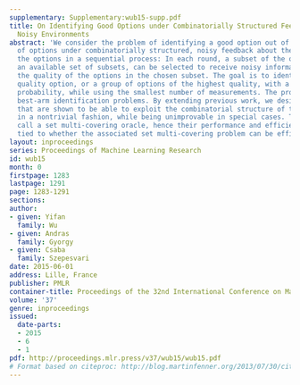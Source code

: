 ```yaml
---
supplementary: Supplementary:wub15-supp.pdf
title: On Identifying Good Options under Combinatorially Structured Feedback in Finite
  Noisy Environments
abstract: 'We consider the problem of identifying a good option out of finite set
  of options under combinatorially structured, noisy feedback about the quality of
  the options in a sequential process: In each round, a subset of the options, from
  an available set of subsets, can be selected to receive noisy information about
  the quality of the options in the chosen subset. The goal is to identify the highest
  quality option, or a group of options of the highest quality, with a small error
  probability, while using the smallest number of measurements. The problem generalizes
  best-arm identification problems. By extending previous work, we design new algorithms
  that are shown to be able to exploit the combinatorial structure of the problem
  in a nontrivial fashion, while being unimprovable in special cases. The algorithms
  call a set multi-covering oracle, hence their performance and efficiency is strongly
  tied to whether the associated set multi-covering problem can be efficiently solved.'
layout: inproceedings
series: Proceedings of Machine Learning Research
id: wub15
month: 0
firstpage: 1283
lastpage: 1291
page: 1283-1291
sections: 
author:
- given: Yifan
  family: Wu
- given: Andras
  family: Gyorgy
- given: Csaba
  family: Szepesvari
date: 2015-06-01
address: Lille, France
publisher: PMLR
container-title: Proceedings of the 32nd International Conference on Machine Learning
volume: '37'
genre: inproceedings
issued:
  date-parts:
  - 2015
  - 6
  - 1
pdf: http://proceedings.mlr.press/v37/wub15/wub15.pdf
# Format based on citeproc: http://blog.martinfenner.org/2013/07/30/citeproc-yaml-for-bibliographies/
---
```

